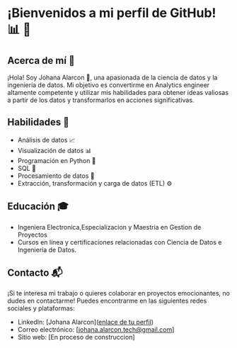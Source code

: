 # ¡Bienvenidos a mi perfil de GitHub! :bar_chart: :rocket:

## Acerca de mí :wave:
¡Hola! Soy Johana Alarcon :raising_hand:, una apasionada de la ciencia de datos y la ingeniería de datos. Mi objetivo es convertirme en Analytics engineer altamente competente y utilizar mis habilidades para obtener ideas valiosas a partir de los datos y transformarlos en acciones significativas.

## Habilidades :dart:
- Análisis de datos :chart_with_upwards_trend:
- Visualización de datos :bar_chart:
- Programación en Python :snake:
- SQL :floppy_disk:
- Procesamiento de datos :arrows_counterclockwise:
- Extracción, transformación y carga de datos (ETL) :gear:


## Educación :mortar_board:
- Ingeniera Electronica,Especializacion y Maestria en Gestion de Proyectos 
- Cursos en línea y certificaciones relacionadas con Ciencia de Datos e Ingeniería de Datos.

## Contacto :mailbox_with_mail:
¡Si te interesa mi trabajo o quieres colaborar en proyectos emocionantes, no dudes en contactarme! Puedes encontrarme en las siguientes redes sociales y plataformas:
- LinkedIn: [Johana Alarcon]([enlace de tu perfil](https://www.linkedin.com/in/johana-alarcon-40113360/))
- Correo electrónico: [johana.alarcon.tech@gmail.com]
- Sitio web: [En proceso de construccion]
